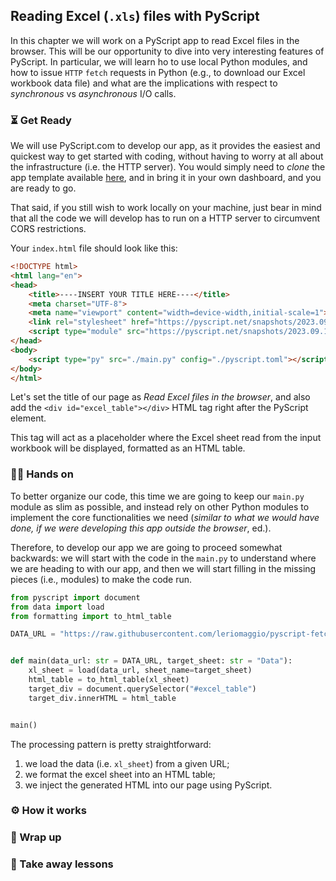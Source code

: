 ## Reading Excel (`.xls`) files with PyScript

In this chapter we will work on a PyScript app to read Excel
files in the browser. This will be our opportunity to dive into
very interesting features of PyScript.
In particular, we will learn ho to use local Python modules,
and how to issue `HTTP` `fetch` requests in Python
(e.g., to download our Excel workbook data file) and what are the
implications with respect to _synchronous_ vs _asynchronous_ I/O calls.

### ⏳ Get Ready

We will use PyScript.com to develop our app, as it provides the easiest
and quickest way to get started with coding, without having to worry
at all about the infrastructure (i.e. the HTTP server).
You would simply need to _clone_ the app template
available [here](https://pyscript.com/@leriomaggio/pyscript-template/latest), 
and in bring it in your own dashboard, and you are ready to go.

That said, if you still wish to work locally on your machine, 
just bear in mind that all the code we will develop has to run
on a HTTP server to circumvent CORS restrictions.

Your `index.html` file should look like this:
```html
<!DOCTYPE html>
<html lang="en">
<head>
    <title>----INSERT YOUR TITLE HERE----</title>
    <meta charset="UTF-8">
    <meta name="viewport" content="width=device-width,initial-scale=1">
    <link rel="stylesheet" href="https://pyscript.net/snapshots/2023.09.1.RC1/core.css" />
    <script type="module" src="https://pyscript.net/snapshots/2023.09.1.RC1/core.js"></script>
</head>
<body>
    <script type="py" src="./main.py" config="./pyscript.toml"></script>
</body>
</html>
```

Let's set the title of our page as _Read Excel files in the browser_, and also add the 
`<div id="excel_table"></div>` HTML tag right after the PyScript element. 

This tag will act as a placeholder where the Excel sheet read from the
input workbook will be displayed, formatted as an HTML table.

### 🧑‍💻 Hands on

To better organize our code, this time we are going to keep our `main.py` module
as slim as possible, and instead rely on other Python modules to implement the core
functionalities we need (_similar to what we would have done, if we were developing this app 
outside the browser_, ed.).

Therefore, to develop our app we are going to proceed somewhat backwards: we will start 
with the code in the `main.py` to understand where we are heading to with our app,
and then we will start filling in the missing pieces (i.e., modules) to make the code run.

```python
from pyscript import document
from data import load
from formatting import to_html_table

DATA_URL = "https://raw.githubusercontent.com/leriomaggio/pyscript-fetch-resources/main/sample_workbook.xls"


def main(data_url: str = DATA_URL, target_sheet: str = "Data"):
    xl_sheet = load(data_url, sheet_name=target_sheet)
    html_table = to_html_table(xl_sheet)
    target_div = document.querySelector("#excel_table")
    target_div.innerHTML = html_table


main()
```

The processing pattern is pretty straightforward: 
1. we load the data (i.e. `xl_sheet`) from a given URL;
2. we format the excel sheet into an HTML table;
3. we inject the generated HTML into our page using PyScript.


### ⚙️ How it works

### 🎁 Wrap up

### 🥡 Take away lessons